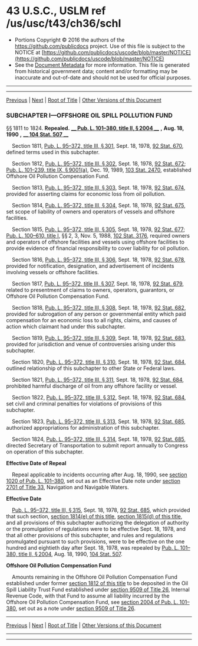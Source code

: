 ---
---

# 43 U.S.C., USLM ref /us/usc/t43/ch36/schI

* Portions Copyright © 2016 the authors of the https://github.com/publicdocs project.
  Use of this file is subject to the NOTICE at [https://github.com/publicdocs/uscode/blob/master/NOTICE](https://github.com/publicdocs/uscode/blob/master/NOTICE)
* See the [Document Metadata](././../../../../..//README.md) for more information.
  This file is generated from historical government data; content and/or formatting may be inaccurate and out-of-date and should not be used for official purposes.

----------
----------

[Previous](./../../../../..//us/usc/t43/ch36/m__us_usc_t43_s1802.md) | [Next](./../../../../..//us/usc/t43/ch36/schII/m__us_usc_t43_ch36_schII.md) | [Root of Title](./../../../../../) | [Other Versions of this Document](https://publicdocs.github.io/go/links?ns=uslm&ref=%2Fus%2Fusc%2Ft43%2Fch36%2FschI)

### SUBCHAPTER I—OFFSHORE OIL SPILL POLLUTION FUND

§§ 1811 to 1824. __Repealed.__  __[__  __Pub. L. 101–380, title II, § 2004__  __][/us/pl/101/380/s2004]__  __,__  __Aug. 18, 1990__  __,__  __[__  __104 Stat. 507__  __][/us/stat/104/507]__ 

    Section 1811, [Pub. L. 95–372, title III, § 301][/us/pl/95/372/s301], Sept. 18, 1978, [92 Stat. 670][/us/stat/92/670], defined terms used in this subchapter.

    Section 1812, [Pub. L. 95–372, title III, § 302][/us/pl/95/372/s302], Sept. 18, 1978, [92 Stat. 672][/us/stat/92/672]; [Pub. L. 101–239, title IX, § 9001(a)][/us/pl/101/239/s9001/a], Dec. 19, 1989, [103 Stat. 2470][/us/stat/103/2470], established Offshore Oil Pollution Compensation Fund.

    Section 1813, [Pub. L. 95–372, title III, § 303][/us/pl/95/372/s303], Sept. 18, 1978, [92 Stat. 674][/us/stat/92/674], provided for asserting claims for economic loss from oil pollution.

    Section 1814, [Pub. L. 95–372, title III, § 304][/us/pl/95/372/s304], Sept. 18, 1978, [92 Stat. 675][/us/stat/92/675], set scope of liability of owners and operators of vessels and offshore facilities.

    Section 1815, [Pub. L. 95–372, title III, § 305][/us/pl/95/372/s305], Sept. 18, 1978, [92 Stat. 677][/us/stat/92/677]; [Pub. L. 100–610, title I][/us/pl/100/610], §§ 2, 3, Nov. 5, 1988, [102 Stat. 3176][/us/stat/102/3176], required owners and operators of offshore facilities and vessels using offshore facilities to provide evidence of financial responsibility to cover liability for oil pollution.

    Section 1816, [Pub. L. 95–372, title III, § 306][/us/pl/95/372/s306], Sept. 18, 1978, [92 Stat. 678][/us/stat/92/678], provided for notification, designation, and advertisement of incidents involving vessels or offshore facilities.

    Section 1817, [Pub. L. 95–372, title III, § 307][/us/pl/95/372/s307], Sept. 18, 1978, [92 Stat. 679][/us/stat/92/679], related to presentment of claims to owners, operators, guarantors, or Offshore Oil Pollution Compensation Fund.

    Section 1818, [Pub. L. 95–372, title III, § 308][/us/pl/95/372/s308], Sept. 18, 1978, [92 Stat. 682][/us/stat/92/682], provided for subrogation of any person or governmental entity which paid compensation for an economic loss to all rights, claims, and causes of action which claimant had under this subchapter.

    Section 1819, [Pub. L. 95–372, title III, § 309][/us/pl/95/372/s309], Sept. 18, 1978, [92 Stat. 683][/us/stat/92/683], provided for jurisdiction and venue of controversies arising under this subchapter.

    Section 1820, [Pub. L. 95–372, title III, § 310][/us/pl/95/372/s310], Sept. 18, 1978, [92 Stat. 684][/us/stat/92/684], outlined relationship of this subchapter to other State or Federal laws.

    Section 1821, [Pub. L. 95–372, title III, § 311][/us/pl/95/372/s311], Sept. 18, 1978, [92 Stat. 684][/us/stat/92/684], prohibited harmful discharge of oil from any offshore facility or vessel.

    Section 1822, [Pub. L. 95–372, title III, § 312][/us/pl/95/372/s312], Sept. 18, 1978, [92 Stat. 684][/us/stat/92/684], set civil and criminal penalties for violations of provisions of this subchapter.

    Section 1823, [Pub. L. 95–372, title III, § 313][/us/pl/95/372/s313], Sept. 18, 1978, [92 Stat. 685][/us/stat/92/685], authorized appropriations for administration of this subchapter.

    Section 1824, [Pub. L. 95–372, title III, § 314][/us/pl/95/372/s314], Sept. 18, 1978, [92 Stat. 685][/us/stat/92/685], directed Secretary of Transportation to submit report annually to Congress on operation of this subchapter.

 __Effective Date of Repeal__ 

    Repeal applicable to incidents occurring after Aug. 18, 1990, see [section 1020 of Pub. L. 101–380][/us/pl/101/380/s1020], set out as an Effective Date note under [section 2701 of Title 33][/us/usc/t33/s2701], Navigation and Navigable Waters.

 __Effective Date__ 

    [Pub. L. 95–372, title III, § 315][/us/pl/95/372/s315], Sept. 18, 1978, [92 Stat. 685][/us/stat/92/685], which provided that such section, [section 1814(e) of this title][/us/usc/t43/s1814/e], [section 1815(d) of this title][/us/usc/t43/s1815/d], and all provisions of this subchapter authorizing the delegation of authority or the promulgation of regulations were to be effective Sept. 18, 1978, and that all other provisions of this subchapter, and rules and regulations promulgated pursuant to such provisions, were to be effective on the one hundred and eightieth day after Sept. 18, 1978, was repealed by [Pub. L. 101–380, title II, § 2004][/us/pl/101/380/s2004], Aug. 18, 1990, [104 Stat. 507][/us/stat/104/507].

 __Offshore Oil Pollution Compensation Fund__ 

    Amounts remaining in the Offshore Oil Pollution Compensation Fund established under former [section 1812 of this title][/us/usc/t43/s1812] to be deposited in the Oil Spill Liability Trust Fund established under [section 9509 of Title 26][/us/usc/t26/s9509], Internal Revenue Code, with that Fund to assume all liability incurred by the Offshore Oil Pollution Compensation Fund, see [section 2004 of Pub. L. 101–380][/us/pl/101/380/s2004], set out as a note under [section 9509 of Title 26][/us/usc/t26/s9509].

----------

[Previous](./../../../../..//us/usc/t43/ch36/m__us_usc_t43_s1802.md) | [Next](./../../../../..//us/usc/t43/ch36/schII/m__us_usc_t43_ch36_schII.md) | [Root of Title](./../../../../../) | [Other Versions of this Document](https://publicdocs.github.io/go/links?ns=uslm&ref=%2Fus%2Fusc%2Ft43%2Fch36%2FschI)

----------
----------

[/us/pl/101/380/s2004]: https://publicdocs.github.io/go/links?ns=uslm&ref=%2Fus%2Fpl%2F101%2F380%2Fs2004
[/us/stat/104/507]: https://publicdocs.github.io/go/links?ns=uslm&ref=%2Fus%2Fstat%2F104%2F507
[/us/pl/95/372/s301]: https://publicdocs.github.io/go/links?ns=uslm&ref=%2Fus%2Fpl%2F95%2F372%2Fs301
[/us/stat/92/670]: https://publicdocs.github.io/go/links?ns=uslm&ref=%2Fus%2Fstat%2F92%2F670
[/us/pl/95/372/s302]: https://publicdocs.github.io/go/links?ns=uslm&ref=%2Fus%2Fpl%2F95%2F372%2Fs302
[/us/stat/92/672]: https://publicdocs.github.io/go/links?ns=uslm&ref=%2Fus%2Fstat%2F92%2F672
[/us/pl/101/239/s9001/a]: https://publicdocs.github.io/go/links?ns=uslm&ref=%2Fus%2Fpl%2F101%2F239%2Fs9001%2Fa
[/us/stat/103/2470]: https://publicdocs.github.io/go/links?ns=uslm&ref=%2Fus%2Fstat%2F103%2F2470
[/us/pl/95/372/s303]: https://publicdocs.github.io/go/links?ns=uslm&ref=%2Fus%2Fpl%2F95%2F372%2Fs303
[/us/stat/92/674]: https://publicdocs.github.io/go/links?ns=uslm&ref=%2Fus%2Fstat%2F92%2F674
[/us/pl/95/372/s304]: https://publicdocs.github.io/go/links?ns=uslm&ref=%2Fus%2Fpl%2F95%2F372%2Fs304
[/us/stat/92/675]: https://publicdocs.github.io/go/links?ns=uslm&ref=%2Fus%2Fstat%2F92%2F675
[/us/pl/95/372/s305]: https://publicdocs.github.io/go/links?ns=uslm&ref=%2Fus%2Fpl%2F95%2F372%2Fs305
[/us/stat/92/677]: https://publicdocs.github.io/go/links?ns=uslm&ref=%2Fus%2Fstat%2F92%2F677
[/us/pl/100/610]: https://publicdocs.github.io/go/links?ns=uslm&ref=%2Fus%2Fpl%2F100%2F610
[/us/stat/102/3176]: https://publicdocs.github.io/go/links?ns=uslm&ref=%2Fus%2Fstat%2F102%2F3176
[/us/pl/95/372/s306]: https://publicdocs.github.io/go/links?ns=uslm&ref=%2Fus%2Fpl%2F95%2F372%2Fs306
[/us/stat/92/678]: https://publicdocs.github.io/go/links?ns=uslm&ref=%2Fus%2Fstat%2F92%2F678
[/us/pl/95/372/s307]: https://publicdocs.github.io/go/links?ns=uslm&ref=%2Fus%2Fpl%2F95%2F372%2Fs307
[/us/stat/92/679]: https://publicdocs.github.io/go/links?ns=uslm&ref=%2Fus%2Fstat%2F92%2F679
[/us/pl/95/372/s308]: https://publicdocs.github.io/go/links?ns=uslm&ref=%2Fus%2Fpl%2F95%2F372%2Fs308
[/us/stat/92/682]: https://publicdocs.github.io/go/links?ns=uslm&ref=%2Fus%2Fstat%2F92%2F682
[/us/pl/95/372/s309]: https://publicdocs.github.io/go/links?ns=uslm&ref=%2Fus%2Fpl%2F95%2F372%2Fs309
[/us/stat/92/683]: https://publicdocs.github.io/go/links?ns=uslm&ref=%2Fus%2Fstat%2F92%2F683
[/us/pl/95/372/s310]: https://publicdocs.github.io/go/links?ns=uslm&ref=%2Fus%2Fpl%2F95%2F372%2Fs310
[/us/stat/92/684]: https://publicdocs.github.io/go/links?ns=uslm&ref=%2Fus%2Fstat%2F92%2F684
[/us/pl/95/372/s311]: https://publicdocs.github.io/go/links?ns=uslm&ref=%2Fus%2Fpl%2F95%2F372%2Fs311
[/us/stat/92/684]: https://publicdocs.github.io/go/links?ns=uslm&ref=%2Fus%2Fstat%2F92%2F684
[/us/pl/95/372/s312]: https://publicdocs.github.io/go/links?ns=uslm&ref=%2Fus%2Fpl%2F95%2F372%2Fs312
[/us/stat/92/684]: https://publicdocs.github.io/go/links?ns=uslm&ref=%2Fus%2Fstat%2F92%2F684
[/us/pl/95/372/s313]: https://publicdocs.github.io/go/links?ns=uslm&ref=%2Fus%2Fpl%2F95%2F372%2Fs313
[/us/stat/92/685]: https://publicdocs.github.io/go/links?ns=uslm&ref=%2Fus%2Fstat%2F92%2F685
[/us/pl/95/372/s314]: https://publicdocs.github.io/go/links?ns=uslm&ref=%2Fus%2Fpl%2F95%2F372%2Fs314
[/us/stat/92/685]: https://publicdocs.github.io/go/links?ns=uslm&ref=%2Fus%2Fstat%2F92%2F685
[/us/pl/101/380/s1020]: https://publicdocs.github.io/go/links?ns=uslm&ref=%2Fus%2Fpl%2F101%2F380%2Fs1020
[/us/usc/t33/s2701]: https://publicdocs.github.io/go/links?ns=uslm&ref=%2Fus%2Fusc%2Ft33%2Fs2701
[/us/pl/95/372/s315]: https://publicdocs.github.io/go/links?ns=uslm&ref=%2Fus%2Fpl%2F95%2F372%2Fs315
[/us/stat/92/685]: https://publicdocs.github.io/go/links?ns=uslm&ref=%2Fus%2Fstat%2F92%2F685
[/us/usc/t43/s1814/e]: https://publicdocs.github.io/go/links?ns=uslm&ref=%2Fus%2Fusc%2Ft43%2Fs1814%2Fe
[/us/usc/t43/s1815/d]: https://publicdocs.github.io/go/links?ns=uslm&ref=%2Fus%2Fusc%2Ft43%2Fs1815%2Fd
[/us/pl/101/380/s2004]: https://publicdocs.github.io/go/links?ns=uslm&ref=%2Fus%2Fpl%2F101%2F380%2Fs2004
[/us/stat/104/507]: https://publicdocs.github.io/go/links?ns=uslm&ref=%2Fus%2Fstat%2F104%2F507
[/us/usc/t43/s1812]: https://publicdocs.github.io/go/links?ns=uslm&ref=%2Fus%2Fusc%2Ft43%2Fs1812
[/us/usc/t26/s9509]: https://publicdocs.github.io/go/links?ns=uslm&ref=%2Fus%2Fusc%2Ft26%2Fs9509
[/us/pl/101/380/s2004]: https://publicdocs.github.io/go/links?ns=uslm&ref=%2Fus%2Fpl%2F101%2F380%2Fs2004
[/us/usc/t26/s9509]: https://publicdocs.github.io/go/links?ns=uslm&ref=%2Fus%2Fusc%2Ft26%2Fs9509


